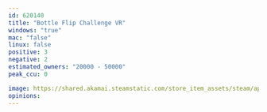 ```yaml
---
id: 620140
title: "Bottle Flip Challenge VR"
windows: "true"
mac: "false"
linux: false
positive: 3
negative: 2
estimated_owners: "20000 - 50000"
peak_ccu: 0

image: https://shared.akamai.steamstatic.com/store_item_assets/steam/apps/620140/header.jpg?t=1709956149
opinions:
---
```

